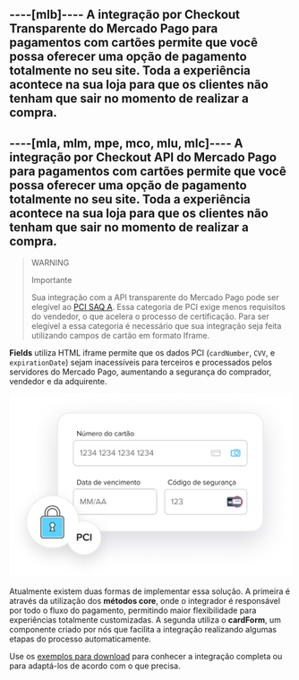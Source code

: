 ----[mlb]----
A integração por Checkout Transparente do Mercado Pago para pagamentos com cartões permite que você possa oferecer uma opção de pagamento totalmente no seu site. Toda a experiência acontece na sua loja para que os clientes não tenham que sair no momento de realizar a compra.
------------
----[mla, mlm, mpe, mco, mlu, mlc]----
A integração por Checkout API do Mercado Pago para pagamentos com cartões permite que você possa oferecer uma opção de pagamento totalmente no seu site. Toda a experiência acontece na sua loja para que os clientes não tenham que sair no momento de realizar a compra.
------------

> WARNING
> 
> Importante
> 
> Sua integração com a API transparente do Mercado Pago pode ser elegível ao [PCI SAQ A](https://www.mercadopago[FAKER][URL][DOMAIN]/developers/pt/guides/security/pci-v2#bookmark_vantagens_de_um_saq-a). Essa categoria de PCI exige menos requisitos do vendedor, o que acelera o processo de certificação. Para ser elegível a essa categoria é necessário que sua integração seja feita utilizando campos de cartão em formato Iframe. 

**Fields** utiliza HTML iframe permite que os dados PCI (`cardNumber`, `CVV`, e `expirationDate`) sejam inacessíveis para terceiros e processados pelos servidores do Mercado Pago, aumentando a segurança do comprador, vendedor e da adquirente.

![Fields](/images/api/api-integration-introduction-v2-pt.png)

Atualmente existem duas formas de implementar essa solução. A primeira é através da utilização dos **métodos core**, onde o integrador é responsável por todo o fluxo do pagamento, permitindo maior flexibilidade para experiências totalmente customizadas. A segunda utiliza o **cardForm**, um componente criado por nós que facilita a integração realizando algumas etapas do processo automaticamente.

Use os [exemplos para download](#bookmark_exemplos_para_download) para conhecer a integração completa ou para adaptá-los de acordo com o que precisa.